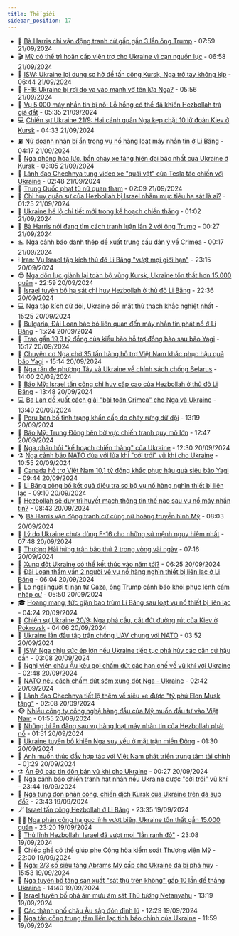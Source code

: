 ```yaml
---
title: Thế giới
sidebar_position: 17
---
```


<!-- dantri-the-gioi:START -->
- 🌋 [Bà Harris chi vận động tranh cử gấp gần 3 lần ông Trump](https://dantri.com.vn/the-gioi/ba-harris-chi-van-dong-tranh-cu-gap-gan-3-lan-ong-trump-20240921143700744.htm) - 07:59 21/09/2024
- 🎬 [Mỹ có thể trì hoãn cấp viện trợ cho Ukraine vì cạn nguồn lực](https://dantri.com.vn/the-gioi/my-co-the-tri-hoan-cap-vien-tro-cho-ukraine-vi-can-nguon-luc-20240921135322527.htm) - 06:58 21/09/2024
- 🧰 [ISW: Ukraine lợi dụng sơ hở để tấn công Kursk, Nga trở tay không kịp](https://dantri.com.vn/the-gioi/isw-ukraine-loi-dung-so-ho-de-tan-cong-kursk-nga-tro-tay-khong-kip-20240921122144184.htm) - 06:44 21/09/2024
- 🌋 [F-16 Ukraine bị rơi do va vào mảnh vỡ tên lửa Nga?](https://dantri.com.vn/the-gioi/f-16-ukraine-bi-roi-do-va-vao-manh-vo-ten-lua-nga-20240921114653899.htm) - 05:56 21/09/2024
- 🗽 [Vụ 5.000 máy nhắn tin bị nổ: Lỗ hổng có thể đã khiến Hezbollah trả giá đắt](https://dantri.com.vn/the-gioi/vu-5000-may-nhan-tin-bi-no-lo-hong-co-the-da-khien-hezbollah-tra-gia-dat-20240921112654594.htm) - 05:35 21/09/2024
- 💻 [Chiến sự Ukraine 21/9: Hai cánh quân Nga kẹp chặt 10 lữ đoàn Kiev ở Kursk](https://dantri.com.vn/the-gioi/chien-su-ukraine-219-hai-canh-quan-nga-kep-chat-10-lu-doan-kiev-o-kursk-20240921112300699.htm) - 04:33 21/09/2024
- ⛽️ [Nữ doanh nhân bí ẩn trong vụ nổ hàng loạt máy nhắn tin ở Li Băng](https://dantri.com.vn/the-gioi/nu-doanh-nhan-bi-an-trong-vu-no-hang-loat-may-nhan-tin-o-li-bang-20240921110754855.htm) - 04:17 21/09/2024
- 🤩 [Nga phóng hỏa lực, bắn cháy xe tăng hiện đại bậc nhất của Ukraine ở Kursk](https://dantri.com.vn/the-gioi/nga-phong-hoa-luc-ban-chay-xe-tang-hien-dai-bac-nhat-cua-ukraine-o-kursk-20240921083919992.htm) - 03:05 21/09/2024
- 🧐 [Lãnh đạo Chechnya tung video xe &quot;quái vật&quot; của Tesla tác chiến với Ukraine](https://dantri.com.vn/the-gioi/lanh-dao-chechnya-tung-video-xe-quai-vat-cua-tesla-tac-chien-voi-ukraine-20240921094713820.htm) - 02:48 21/09/2024
- 🎊 [Trung Quốc phạt tù nữ quan tham](https://dantri.com.vn/the-gioi/trung-quoc-phat-tu-nu-quan-tham-20240920154045045.htm) - 02:09 21/09/2024
- 📝 [Chỉ huy quân sự của Hezbollah bị Israel nhằm mục tiêu hạ sát là ai?](https://dantri.com.vn/the-gioi/chi-huy-quan-su-cua-hezbollah-bi-israel-nham-muc-tieu-ha-sat-la-ai-20240921074158369.htm) - 01:25 21/09/2024
- 🤡 [Ukraine hé lộ chi tiết mới trong kế hoạch chiến thắng](https://dantri.com.vn/the-gioi/ukraine-he-lo-chi-tiet-moi-trong-ke-hoach-chien-thang-20240921074717518.htm) - 01:02 21/09/2024
- 🥷 [Bà Harris nói đang tìm cách tranh luận lần 2 với ông Trump](https://dantri.com.vn/the-gioi/ba-harris-noi-dang-tim-cach-tranh-luan-lan-2-voi-ong-trump-20240921071317588.htm) - 00:27 21/09/2024
- 🏊 [Nga cảnh báo đanh thép đề xuất trưng cầu dân ý về Crimea](https://dantri.com.vn/the-gioi/nga-canh-bao-danh-thep-de-xuat-trung-cau-dan-y-ve-crimea-20240921065200956.htm) - 00:17 21/09/2024
- 🕯 [Iran: Vụ Israel tập kích thủ đô Li Băng &quot;vượt mọi giới hạn&quot;](https://dantri.com.vn/the-gioi/iran-vu-israel-tap-kich-thu-do-li-bang-vuot-moi-gioi-han-20240921061031534.htm) - 23:15 20/09/2024
- 😎 [Nga dồn lực giành lại toàn bộ vùng Kursk, Ukraine tổn thất hơn 15.000 quân](https://dantri.com.vn/the-gioi/nga-don-luc-gianh-lai-toan-bo-vung-kursk-ukraine-ton-that-hon-15000-quan-20240921001920615.htm) - 22:59 20/09/2024
- 🌈 [Israel tuyên bố hạ sát chỉ huy Hezbollah ở thủ đô Li Băng](https://dantri.com.vn/the-gioi/israel-tuyen-bo-ha-sat-chi-huy-hezbollah-o-thu-do-li-bang-20240921004649018.htm) - 22:36 20/09/2024
- 💻 [Nga tập kích dữ dội, Ukraine đối mặt thử thách khắc nghiệt nhất](https://dantri.com.vn/the-gioi/nga-tap-kich-du-doi-ukraine-doi-mat-thu-thach-khac-nghiet-nhat-20240920202526102.htm) - 15:25 20/09/2024
- 🤖 [Bulgaria, Đài Loan bác bỏ liên quan đến máy nhắn tin phát nổ ở Li Băng](https://dantri.com.vn/the-gioi/bulgaria-dai-loan-bac-bo-lien-quan-den-may-nhan-tin-phat-no-o-li-bang-20240920165957503.htm) - 15:24 20/09/2024
- 🦏 [Trao gần 19,3 tỷ đồng của kiều bào hỗ trợ đồng bào sau bão Yagi](https://dantri.com.vn/the-gioi/trao-gan-193-ty-dong-cua-kieu-bao-ho-tro-dong-bao-sau-bao-yagi-20240920214943774.htm) - 15:17 20/09/2024
- 🌁 [Chuyên cơ Nga chở 35 tấn hàng hỗ trợ Việt Nam khắc phục hậu quả bão Yagi](https://dantri.com.vn/the-gioi/chuyen-co-nga-cho-35-tan-hang-ho-tro-viet-nam-khac-phuc-hau-qua-bao-yagi-20240920213746566.htm) - 15:14 20/09/2024
- 🐘 [Nga răn đe phương Tây và Ukraine về chính sách chống Belarus](https://dantri.com.vn/the-gioi/nga-ran-de-phuong-tay-va-ukraine-ve-chinh-sach-chong-belarus-20240920170605247.htm) - 14:00 20/09/2024
- 🥷 [Báo Mỹ: Israel tấn công chỉ huy cấp cao của Hezbollah ở thủ đô Li Băng](https://dantri.com.vn/the-gioi/bao-my-israel-tan-cong-chi-huy-cap-cao-cua-hezbollah-o-thu-do-li-bang-20240920204708166.htm) - 13:48 20/09/2024
- 💻 [Ba Lan đề xuất cách giải &quot;bài toán Crimea&quot; cho Nga và Ukraine](https://dantri.com.vn/the-gioi/ba-lan-de-xuat-cach-giai-bai-toan-crimea-cho-nga-va-ukraine-20240920164047157.htm) - 13:40 20/09/2024
- 🎡 [Peru ban bố tình trạng khẩn cấp do cháy rừng dữ dội](https://dantri.com.vn/the-gioi/peru-ban-bo-tinh-trang-khan-cap-do-chay-rung-du-doi-20240920105804022.htm) - 13:19 20/09/2024
- 🧰 [Báo Mỹ: Trung Đông bên bờ vực chiến tranh quy mô lớn](https://dantri.com.vn/the-gioi/bao-my-trung-dong-ben-bo-vuc-chien-tranh-quy-mo-lon-20240920181004066.htm) - 12:47 20/09/2024
- 🥸 [Nga phản hồi &quot;kế hoạch chiến thắng&quot; của Ukraine](https://dantri.com.vn/the-gioi/nga-phan-hoi-ke-hoach-chien-thang-cua-ukraine-20240920185200016.htm) - 12:30 20/09/2024
- ⚗️ [Nga cảnh báo NATO đùa với lửa khi &quot;cởi trói&quot; vũ khí cho Ukraine](https://dantri.com.vn/the-gioi/nga-canh-bao-nato-dua-voi-lua-khi-coi-troi-vu-khi-cho-ukraine-20240920151357045.htm) - 10:55 20/09/2024
- 🌮 [Canada hỗ trợ Việt Nam 10,1 tỷ đồng khắc phục hậu quả siêu bão Yagi](https://dantri.com.vn/the-gioi/canada-ho-tro-viet-nam-101-ty-dong-khac-phuc-hau-qua-sieu-bao-yagi-20240920161859959.htm) - 09:44 20/09/2024
- 🎃 [Li Băng công bố kết quả điều tra sơ bộ vụ nổ hàng nghìn thiết bị liên lạc](https://dantri.com.vn/the-gioi/li-bang-cong-bo-ket-qua-dieu-tra-so-bo-vu-no-hang-nghin-thiet-bi-lien-lac-20240920155101906.htm) - 09:10 20/09/2024
- 💫 [Hezbollah sẽ duy trì huyết mạch thông tin thế nào sau vụ nổ máy nhắn tin?](https://dantri.com.vn/the-gioi/hezbollah-se-duy-tri-huyet-mach-thong-tin-the-nao-sau-vu-no-may-nhan-tin-20240920150247715.htm) - 08:43 20/09/2024
- 🪜 [Bà Harris vận động tranh cử cùng nữ hoàng truyền hình Mỹ](https://dantri.com.vn/the-gioi/ba-harris-van-dong-tranh-cu-cung-nu-hoang-truyen-hinh-my-20240920143120773.htm) - 08:03 20/09/2024
- 🌋 [Lý do Ukraine chưa dùng F-16 cho những sứ mệnh nguy hiểm nhất](https://dantri.com.vn/the-gioi/ly-do-ukraine-chua-dung-f-16-cho-nhung-su-menh-nguy-hiem-nhat-20240920144502073.htm) - 07:48 20/09/2024
- 🦏 [Thượng Hải hứng trận bão thứ 2 trong vòng vài ngày](https://dantri.com.vn/the-gioi/thuong-hai-hung-tran-bao-thu-2-trong-vong-vai-ngay-20240920140858076.htm) - 07:16 20/09/2024
- 👀 [Xung đột Ukraine có thể kết thúc vào năm tới?](https://dantri.com.vn/the-gioi/xung-dot-ukraine-co-the-ket-thuc-vao-nam-toi-20240920114821323.htm) - 06:25 20/09/2024
- 🧰 [Đài Loan thẩm vấn 2 người về vụ nổ hàng nghìn thiết bị liên lạc ở Li Băng](https://dantri.com.vn/the-gioi/dai-loan-tham-van-2-nguoi-ve-vu-no-hang-nghin-thiet-bi-lien-lac-o-li-bang-20240920113410841.htm) - 06:04 20/09/2024
- 🚀 [Lo ngại người tị nạn từ Gaza, ông Trump cảnh báo khôi phục lệnh cấm nhập cư](https://dantri.com.vn/the-gioi/lo-ngai-nguoi-ti-nan-tu-gaza-ong-trump-canh-bao-khoi-phuc-lenh-cam-nhap-cu-20240920113039228.htm) - 05:50 20/09/2024
- 🎓 [Hoang mang, tức giận bao trùm Li Băng sau loạt vụ nổ thiết bị liên lạc](https://dantri.com.vn/the-gioi/hoang-mang-tuc-gian-bao-trum-li-bang-sau-loat-vu-no-thiet-bi-lien-lac-20240920104734290.htm) - 04:24 20/09/2024
- 🥸 [Chiến sự Ukraine 20/9: Nga phá cầu, cắt đứt đường rút của Kiev ở Pokrovsk](https://dantri.com.vn/the-gioi/chien-su-ukraine-209-nga-pha-cau-cat-dut-duong-rut-cua-kiev-o-pokrovsk-20240920105346569.htm) - 04:06 20/09/2024
- 🦅 [Ukraine lần đầu tập trận chống UAV chung với NATO](https://dantri.com.vn/the-gioi/ukraine-lan-dau-tap-tran-chong-uav-chung-voi-nato-20240920104907717.htm) - 03:52 20/09/2024
- 🤭 [ISW: Nga chịu sức ép lớn nếu Ukraine tiếp tục phá hủy các căn cứ hậu cần](https://dantri.com.vn/the-gioi/isw-nga-chiu-suc-ep-lon-neu-ukraine-tiep-tuc-pha-huy-cac-can-cu-hau-can-20240919113048147.htm) - 03:08 20/09/2024
- 🤖 [Nghị viện châu Âu kêu gọi chấm dứt các hạn chế về vũ khí với Ukraine](https://dantri.com.vn/the-gioi/nghi-vien-chau-au-keu-goi-cham-dut-cac-han-che-ve-vu-khi-voi-ukraine-20240920094320663.htm) - 02:48 20/09/2024
- 🐲 [NATO nêu cách chấm dứt sớm xung đột Nga - Ukraine](https://dantri.com.vn/the-gioi/nato-neu-cach-cham-dut-som-xung-dot-nga-ukraine-20240920081404665.htm) - 02:42 20/09/2024
- 🫣 [Lãnh đạo Chechnya tiết lộ thêm về siêu xe được &quot;tỷ phú Elon Musk tặng&quot;](https://dantri.com.vn/the-gioi/lanh-dao-chechnya-tiet-lo-them-ve-sieu-xe-duoc-ty-phu-elon-musk-tang-20240920090523353.htm) - 02:08 20/09/2024
- 🐵 [Nhiều công ty công nghệ hàng đầu của Mỹ muốn đầu tư vào Việt Nam](https://dantri.com.vn/the-gioi/nhieu-cong-ty-cong-nghe-hang-dau-cua-my-muon-dau-tu-vao-viet-nam-20240919190125069.htm) - 01:55 20/09/2024
- 🫶 [Những bí ẩn đằng sau vụ hàng loạt máy nhắn tin của Hezbollah phát nổ](https://dantri.com.vn/the-gioi/nhung-bi-an-dang-sau-vu-hang-loat-may-nhan-tin-cua-hezbollah-phat-no-20240920082441332.htm) - 01:51 20/09/2024
- 💃 [Ukraine tuyên bố khiến Nga suy yếu ở mặt trận miền Đông](https://dantri.com.vn/the-gioi/ukraine-tuyen-bo-khien-nga-suy-yeu-o-mat-tran-mien-dong-20240920082032319.htm) - 01:30 20/09/2024
- 💫 [Anh muốn thúc đẩy hợp tác với Việt Nam phát triển trung tâm tài chính](https://dantri.com.vn/the-gioi/anh-muon-thuc-day-hop-tac-voi-viet-nam-phat-trien-trung-tam-tai-chinh-20240920071417974.htm) - 01:29 20/09/2024
- ⚗️ [Ấn Độ bác tin đồn bán vũ khí cho Ukraine](https://dantri.com.vn/the-gioi/an-do-bac-tin-don-ban-vu-khi-cho-ukraine-20240920071823274.htm) - 00:27 20/09/2024
- 🥷 [Nga cảnh báo chiến tranh hạt nhân nếu Ukraine được &quot;cởi trói&quot; vũ khí](https://dantri.com.vn/the-gioi/nga-canh-bao-chien-tranh-hat-nhan-neu-ukraine-duoc-coi-troi-vu-khi-20240920063539462.htm) - 23:44 19/09/2024
- 🥸 [Nga tung đòn phản công, chiến dịch Kursk của Ukraine trên đà sụp đổ?](https://dantri.com.vn/the-gioi/nga-tung-don-phan-cong-chien-dich-kursk-cua-ukraine-tren-da-sup-do-20240918190929947.htm) - 23:43 19/09/2024
- 🪄 [Israel tấn công Hezbollah ở Li Băng](https://dantri.com.vn/the-gioi/israel-tan-cong-hezbollah-o-li-bang-20240920062252293.htm) - 23:35 19/09/2024
- 🧑‍💻 [Nga phản công hạ gục lính vượt biên, Ukraine tổn thất gần 15.000 quân](https://dantri.com.vn/the-gioi/nga-phan-cong-ha-guc-linh-vuot-bien-ukraine-ton-that-gan-15000-quan-20240920061423428.htm) - 23:20 19/09/2024
- 🤭 [Thủ lĩnh Hezbollah: Israel đã vượt mọi &quot;lằn ranh đỏ&quot;](https://dantri.com.vn/the-gioi/thu-linh-hezbollah-israel-da-vuot-moi-lan-ranh-do-20240919231459971.htm) - 23:08 19/09/2024
- 🗽 [Chiếc ghế có thể giúp phe Cộng hòa kiểm soát Thượng viện Mỹ](https://dantri.com.vn/the-gioi/chiec-ghe-co-the-giup-phe-cong-hoa-kiem-soat-thuong-vien-my-20240919150018008.htm) - 22:00 19/09/2024
- 🤖 [Nga: 2/3 số siêu tăng Abrams Mỹ cấp cho Ukraine đã bị phá hủy](https://dantri.com.vn/the-gioi/nga-23-so-sieu-tang-abrams-my-cap-cho-ukraine-da-bi-pha-huy-20240919225015247.htm) - 15:53 19/09/2024
- 🌈 [Nga tuyên bố tăng sản xuất &quot;sát thủ trên không&quot; gấp 10 lần để thắng Ukraine](https://dantri.com.vn/the-gioi/nga-tuyen-bo-tang-san-xuat-sat-thu-tren-khong-gap-10-lan-de-thang-ukraine-20240919213337762.htm) - 14:40 19/09/2024
- 🤩 [Israel tuyên bố phá âm mưu ám sát Thủ tướng Netanyahu](https://dantri.com.vn/the-gioi/israel-tuyen-bo-pha-am-muu-am-sat-thu-tuong-netanyahu-20240919201520652.htm) - 13:19 19/09/2024
- 🤗 [Các thành phố châu Âu sắp đón đỉnh lũ](https://dantri.com.vn/the-gioi/cac-thanh-pho-chau-au-sap-don-dinh-lu-20240919192724713.htm) - 12:29 19/09/2024
- 🙉 [Nga tấn công trung tâm liên lạc tình báo chính của Ukraine](https://dantri.com.vn/the-gioi/nga-tan-cong-trung-tam-lien-lac-tinh-bao-chinh-cua-ukraine-20240919180433422.htm) - 11:59 19/09/2024<!-- dantri-the-gioi:END -->

